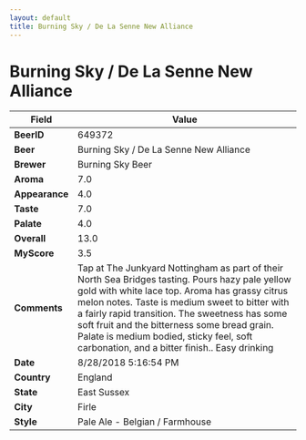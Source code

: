```yaml
---
layout: default
title: Burning Sky / De La Senne New Alliance
---
```


# Burning Sky / De La Senne New Alliance

| Field         | Value     |
|---------------|-----------|
| **BeerID** | 649372 |
| **Beer** | Burning Sky / De La Senne New Alliance |
| **Brewer** | Burning Sky Beer |
| **Aroma** | 7.0 |
| **Appearance** | 4.0 |
| **Taste** | 7.0 |
| **Palate** | 4.0 |
| **Overall** | 13.0 |
| **MyScore** | 3.5 |
| **Comments** | Tap at The Junkyard Nottingham as part of their North Sea Bridges tasting. Pours hazy pale yellow gold with white lace top. Aroma has grassy citrus melon notes. Taste is medium sweet to bitter with a fairly rapid transition. The sweetness has some soft fruit and the bitterness some bread grain. Palate is medium bodied, sticky feel, soft carbonation, and a bitter finish.. Easy drinking  |
| **Date** | 8/28/2018 5:16:54 PM |
| **Country** | England |
| **State** | East Sussex |
| **City** | Firle |
| **Style** | Pale Ale - Belgian / Farmhouse |
